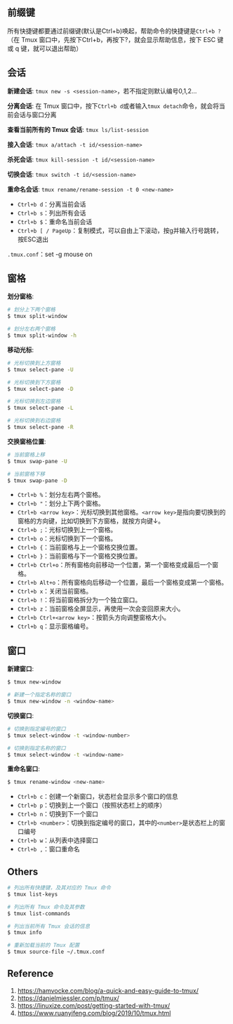 ## 前缀键

所有快捷键都要通过前缀键(默认是Ctrl+b)唤起，帮助命令的快捷键是`Ctrl+b ?`（在 Tmux 窗口中，先按下Ctrl+b，再按下?，就会显示帮助信息，按下 ESC 键或 q 键，就可以退出帮助）

## 会话

**新建会话**: `tmux new -s <session-name>`，若不指定则默认编号0,1,2...

**分离会话**: 在 Tmux 窗口中，按下`Ctrl+b d`或者输入`tmux detach`命令，就会将当前会话与窗口分离

**查看当前所有的 Tmux 会话**: `tmux ls/list-session`

**接入会话**: `tmux a/attach -t id/<session-name>`

**杀死会话**: `tmux kill-session -t id/<session-name>`

**切换会话**: `tmux switch -t id/<session-name>`

**重命名会话**: `tmux rename/rename-session -t 0 <new-name>`

- `Ctrl+b d`：分离当前会话
- `Ctrl+b s`：列出所有会话
- `Ctrl+b $`：重命名当前会话
- `Ctrl+b [ / PageUp`：复制模式，可以自由上下滚动，按g并输入行号跳转，按ESC退出

`.tmux.conf`：set -g mouse on

## 窗格

**划分窗格**:

```sh
# 划分上下两个窗格
$ tmux split-window

# 划分左右两个窗格
$ tmux split-window -h
```

**移动光标**:

```sh
# 光标切换到上方窗格
$ tmux select-pane -U

# 光标切换到下方窗格
$ tmux select-pane -D

# 光标切换到左边窗格
$ tmux select-pane -L

# 光标切换到右边窗格
$ tmux select-pane -R
```

**交换窗格位置**:

```sh
# 当前窗格上移
$ tmux swap-pane -U

# 当前窗格下移
$ tmux swap-pane -D
```

- `Ctrl+b %`：划分左右两个窗格。
- `Ctrl+b "`：划分上下两个窗格。
- `Ctrl+b <arrow key>`：光标切换到其他窗格。`<arrow key>`是指向要切换到的窗格的方向键，比如切换到下方窗格，就按方向键↓。
- `Ctrl+b ;`：光标切换到上一个窗格。
- `Ctrl+b o`：光标切换到下一个窗格。
- `Ctrl+b {`：当前窗格与上一个窗格交换位置。
- `Ctrl+b }`：当前窗格与下一个窗格交换位置。
- `Ctrl+b Ctrl+o`：所有窗格向前移动一个位置，第一个窗格变成最后一个窗格。
- `Ctrl+b Alt+o`：所有窗格向后移动一个位置，最后一个窗格变成第一个窗格。
- `Ctrl+b x`：关闭当前窗格。
- `Ctrl+b !`：将当前窗格拆分为一个独立窗口。
- `Ctrl+b z`：当前窗格全屏显示，再使用一次会变回原来大小。
- `Ctrl+b Ctrl+<arrow key>`：按箭头方向调整窗格大小。
- `Ctrl+b q`：显示窗格编号。

## 窗口

**新建窗口**:

```sh
$ tmux new-window

# 新建一个指定名称的窗口
$ tmux new-window -n <window-name>
```

**切换窗口**:

```sh
# 切换到指定编号的窗口
$ tmux select-window -t <window-number>

# 切换到指定名称的窗口
$ tmux select-window -t <window-name>
```

**重命名窗口**:

```sh
$ tmux rename-window <new-name>
```

- `Ctrl+b c`：创建一个新窗口，状态栏会显示多个窗口的信息
- `Ctrl+b p`：切换到上一个窗口（按照状态栏上的顺序）
- `Ctrl+b n`：切换到下一个窗口
- `Ctrl+b <number>`：切换到指定编号的窗口，其中的`<number>`是状态栏上的窗口编号
- `Ctrl+b w`：从列表中选择窗口
- `Ctrl+b ,`：窗口重命名

## Others

```sh
# 列出所有快捷键，及其对应的 Tmux 命令
$ tmux list-keys

# 列出所有 Tmux 命令及其参数
$ tmux list-commands

# 列出当前所有 Tmux 会话的信息
$ tmux info

# 重新加载当前的 Tmux 配置
$ tmux source-file ~/.tmux.conf
```

## Reference

1. https://hamvocke.com/blog/a-quick-and-easy-guide-to-tmux/
2. https://danielmiessler.com/p/tmux/
3. https://linuxize.com/post/getting-started-with-tmux/
4. https://www.ruanyifeng.com/blog/2019/10/tmux.html
